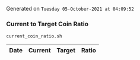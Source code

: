 Generated on `Tuesday 05-October-2021 at 04:09:52`

### Current to Target Coin Ratio
`current_coin_ratio.sh`

Date|Current|Target|Ratio
---|---|---|---
